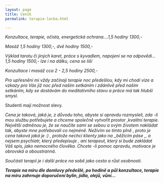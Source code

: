 ```yaml
---
layout: page
title: Ceník
permalink: terapie-lecba.html

---
```


_Konzultace, terapie, očista, energetická ochrana....1,5 hodiny 1300,-_

_Masáž 1,5 hodiny 1300,-, dvě hodiny 1500,-_

_Výklad tarotu či jiných karet, práce s kyvadlem, napojení se na odpovědi... 1,5 hodiny 1500,- lze i na dálku, cena se liší_

_Konzultace i masáž cca 2 - 2,5 hodiny 2500,-_

_Pro upřesnění mi vždy začínají terapie noc předešlou, kdy mi chodí vize a vzkazy pro Vás již noc před naším setkáním i zdánlivě před naším setkáním, kdy se dostávám do meditativního stavu a práce má tak hlubší smysl._

Studenti mají možnost slevy.

_Cena je taková, jaká je, z důvodu toho, abyste si opravdu rozmysleli, zda -li mou službu potřebujete a chceme společně vytvořit prostor ,kvalitní terapie. Největší odměnou je, že se naučíte sami se sebou a svým životem nakládat tak, abyste mne potřebovali co nejméně. Neživím se tímto plně , proto je cena taková jaká je :) , protože nechci klienty jako na ,,běžícím páse ,, a nejsem psychiatr, který předepisuje , ani terapeut, který si bude zakládat Váš spis, jako nemocného člověka. Chcete -li pomoc opravdu, motivace je obrovská a oboustranná._

_Součástí terapií je i další práce na sobě jako cesta a růst osobnosti._

**_Terapie na míru dle domluvy předešlé, po hodině a půl konzultace, terapie na míru zahrnuje doporučení bylin, jídla, olejů, vůní..._**